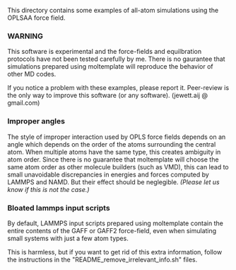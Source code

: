 This directory contains some examples of all-atom simulations using the OPLSAA
force field.

### WARNING

This software is experimental and the force-fields and equilbration protocols
have not been tested carefully by me.  There is no gaurantee that simulations
prepared using moltemplate will reproduce the behavior of other MD codes.

If you notice a problem with these examples, please report it.
Peer-review is the only way to improve this software (or any software).
(jewett.aij @ gmail.com)

### Improper angles

The style of improper interaction used by OPLS force fields depends on an
angle which depends on the order of the atoms surrounding the central atom.
When multiple atoms have the same type, this creates ambiguity in atom order.
Since there is no guarantee that moltemplate will choose the same atom order
as other molecule builders (such as VMD), this can lead to small
unavoidable discrepancies in energies and forces computed by LAMMPS and NAMD.
But their effect should be neglegible.
*(Please let us know if this is not the case.)*

### Bloated lammps input scripts

By default, LAMMPS input scripts prepared using moltemplate contain the
entire contents of the GAFF or GAFF2 force-field, even when simulating small
systems with just a few atom types.

This is harmless, but if you want to get rid of this extra information,
follow the instructions in the "README_remove_irrelevant_info.sh" files.
